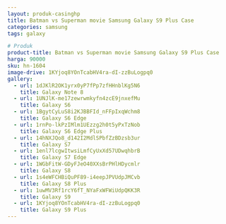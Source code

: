 ```yaml
---
layout: produk-casinghp
title: Batman vs Superman movie Samsung Galaxy S9 Plus Case
categories: samsung
tags: galaxy

# Produk
product-title: Batman vs Superman movie Samsung Galaxy S9 Plus Case
harga: 90000
sku: hn-1604
image-drive: 1KYjoq8YOnTcabHV4ra-dI-zzBuLogpq0
gallery:
  - url: 1dJKlR2OK1yrx0yP7fPp7zfHHnblKg5N6
    title: Galaxy Note 8
  - url: 1UNJlK-me17zewrwmkyfn4zcE9jnxefMu
    title: Galaxy S6
  - url: 1BgytCyLuS8i2KJBBFId_nFFpIxqWchm8
    title: Galaxy S6 Edge
  - url: 1rnPo-lkPzIMlm1UEzzg2h0t5yPxTzNob
    title: Galaxy S6 Edge Plus
  - url: 14hNXJQo8_d142I2MdlSPbfZzBDzsb3ur
    title: Galaxy S7
  - url: 1enl7lcgwItwsiLmfCyUxXd57UDwqhbrB
    title: Galaxy S7 Edge
  - url: 1WGbFitW-GDyFJeO40XXsBrPHlHDycmlr
    title: Galaxy S8
  - url: 1s4eWFCHBiQuPF89-i4eepJPVUdpJMCvb
    title: Galaxy S8 Plus
  - url: 1uwMV3Rf1rcY6fT_NYaFxWFWiUdpQKK3R
    title: Galaxy S9
  - url: 1KYjoq8YOnTcabHV4ra-dI-zzBuLogpq0
    title: Galaxy S9 Plus
---
```

